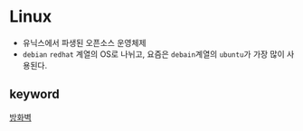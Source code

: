 # Linux

-   유닉스에서 파생된 오픈소스 운영체제
-   `debian` `redhat` 계열의 OS로 나뉘고, 요즘은 `debain`계열의 `ubuntu`가 가장 많이 사용된다.

## keyword

[방화벽](firewall.md)
